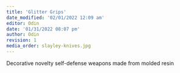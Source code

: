 ```yaml
---
title: 'Glitter Grips'
date_modified: '02/01/2022 12:09 am'
editor: Odin
date: '01/31/2022 08:07 pm'
author: Odin
revision: 1
media_order: slayley-knives.jpg
---
```


Decorative novelty self-defense weapons made from molded resin
